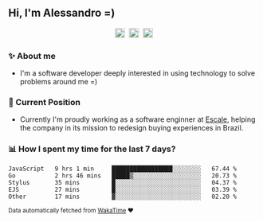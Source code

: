 ## Hi, I'm Alessandro =)

<p align="center">
  <a href="https://www.linkedin.com/in/alessandro-costa-dev/"><img src="https://img.shields.io/badge/-alessandro--costa--dev-%233f7ec6?style=flat-square&logo=Linkedin&logoColor=white" height="20"/></a>&nbsp;&nbsp;<a href="https://medium.com/@alessandro_costa"><img src="https://img.shields.io/badge/-%40alessandro__costa-%20black?style=flat-square&logo=Medium" height="20"/></a>&nbsp;&nbsp;<a href="mailto:alessandro96fc@gmail.com"><img src="https://img.shields.io/badge/-alessandro96fc%40gmail.com-%23c14438?style=flat-square&logo=Gmail&logoColor=white" height="20"/></a>
</p>

### :sparkles: About me

- I'm a software developer deeply interested in using technology to solve problems around me =)

### :office: Current Position 

-  Currently I'm proudly working as a software enginner at [Escale](https://github.com/escaletech), helping the company in its mission to redesign buying experiences in Brazil.

### :bar_chart: How I spent my time for the last 7 days?

<!--START_SECTION:waka-->
```text
JavaScript   9 hrs 1 min     █████████████████░░░░░░░░   67.44 % 
Go           2 hrs 46 mins   █████▒░░░░░░░░░░░░░░░░░░░   20.73 % 
Stylus       35 mins         █░░░░░░░░░░░░░░░░░░░░░░░░   04.37 % 
EJS          27 mins         █░░░░░░░░░░░░░░░░░░░░░░░░   03.39 % 
Other        17 mins         ▓░░░░░░░░░░░░░░░░░░░░░░░░   02.20 % 
```
<!--END_SECTION:waka-->

<sub>Data automatically fetched from [WakaTime](https://wakatime.com/) :heart:</sub>
